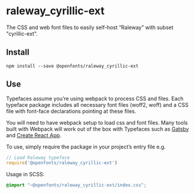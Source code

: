 
# raleway_cyrillic-ext

The CSS and web font files to easily self-host “Raleway” with subset "cyrillic-ext".

## Install

`npm install --save @openfonts/raleway_cyrillic-ext`

## Use

Typefaces assume you’re using webpack to process CSS and files. Each typeface
package includes all necessary font files (woff2, woff) and a CSS file with
font-face declarations pointing at these files.

You will need to have webpack setup to load css and font files. Many tools built
with Webpack will work out of the box with Typefaces such as [Gatsby](https://github.com/gatsbyjs/gatsby)
and [Create React App](https://github.com/facebookincubator/create-react-app).

To use, simply require the package in your project’s entry file e.g.

```javascript
// Load Raleway typeface
require('@openfonts/raleway_cyrillic-ext')
```

Usage in SCSS:
```scss
@import "~@openfonts/raleway_cyrillic-ext/index.css";
```
